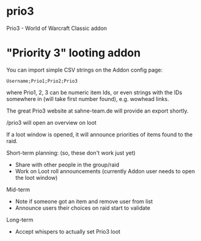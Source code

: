 # prio3
Prio3 - World of Warcraft Classic addon

"Priority 3" looting addon
==========================

You can import simple CSV strings on the Addon config page:

    Username;Prio1;Prio2;Prio3

where Prio1, 2, 3 can be numeric item Ids, or even strings with the IDs somewhere in (will take first number found), e.g. wowhead links.


The great Prio3 website at sahne-team.de will provide an export shortly.


/prio3 will open an overview on loot

If a loot window is opened, it will announce priorities of items found to the raid.

Short-term planning: (so, these don't work just yet)
- Share with other people in the group/raid
- Work on Loot roll announcements (currently Addon user needs to open the loot window)

Mid-term
- Note if someone got an item and remove user from list
- Announce users their choices on raid start to validate

Long-term
- Accept whispers to actually set Prio3 loot



